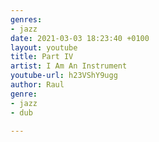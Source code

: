 ```yaml
---
genres:
- jazz
date: 2021-03-03 18:23:40 +0100
layout: youtube
title: Part IV
artist: I Am An Instrument
youtube-url: h23VShY9ugg
author: Raul
genre:
- jazz
- dub

---
```

